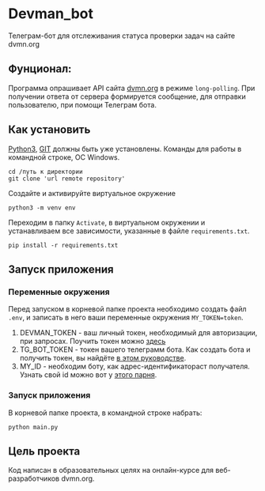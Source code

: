# Devman_bot
Телеграм-бот для отслеживания статуса проверки задач на сайте dvmn.org

## Фунционал:
Программа опрашивает API сайта [dvmn.org](https://dvmn.org) в режиме `long-polling`.
При получении ответа от сервера формируется сообщение, для отправки пользователю, при помощи Телеграм бота.

## Как установить
[Python3](https://www.python.org/downloads/), [GIT](https://git-scm.com/downloads) должны быть уже установлены. Команды для работы в командной строке, ОС Windows.

    cd /путь к директории
    git clone 'url remote repository'
Создайте и активируйте виртуальное окружение

    python3 -m venv env
Переходим в папку `Activate`, в виртуальном окружении и устанавливаем все зависимости, указанные в файле `requirements.txt`.

    pip install -r requirements.txt

## Запуск приложения

### Переменные окружения

Перед запуском в корневой папке проекта необходимо создать файл `.env`, и записать в него ваши переменные окружения `MY_TOKEN=token`.  
1. DEVMAN_TOKEN - ваш личный токен, необходимый для авторизации, при запросах. Поучить токен можно [здесь](https://dvmn.org/api/docs/)
2. TG_BOT_TOKEN - токен вашего телеграмм бота. Как создать бота и получить токен, вы найдёте [в этом руководстве](https://mrtext.ru/botfather-kak-sozdat-bota-v-telegram-instrukcziya-na-russkom.html).
3. MY_ID - необходим боту, как адрес-идентификатораст получателя. Узнать свой id можно вот у [этого парня](@userinfobot).  
### Запуск приложения

В корневой папке проекта, в командной строке набрать:

    python main.py
    
## Цель проекта
Код написан в образовательных целях на онлайн-курсе для веб-разработчиков dvmn.org.